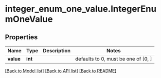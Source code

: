# integer_enum_one_value.IntegerEnumOneValue

## Properties
Name | Type | Description | Notes
------------ | ------------- | ------------- | -------------
**value** | **int** |  | defaults to 0,  must be one of [0, ]

[[Back to Model list]](../README.md#documentation-for-models) [[Back to API list]](../README.md#documentation-for-api-endpoints) [[Back to README]](../README.md)


